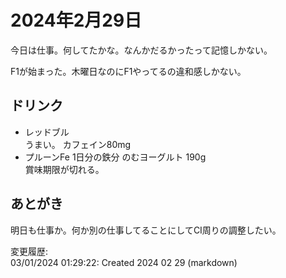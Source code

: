 # 2024年2月29日

今日は仕事。何してたかな。なんかだるかったって記憶しかない。

F1が始まった。木曜日なのにF1やってるの違和感しかない。

## ドリンク

- レッドブル  
うまい。
カフェイン80mg
- プルーンFe 1日分の鉄分 のむヨーグルト 190g  
賞味期限が切れる。

## あとがき

明日も仕事か。何か別の仕事してることにしてCI周りの調整したい。

変更履歴:  
03/01/2024 01:29:22: Created 2024 02 29 (markdown)  
